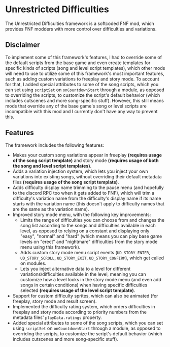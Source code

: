 # Unrestricted Difficulties

The Unrestricted Difficulties framework is a softcoded FNF mod, which provides FNF modders with more control over difficulties and variations.

## Disclaimer

To implement some of this framework's features, I had to override some of the default scripts from the base game and even create templates for specific kinds of scripts (song and level script templates), which other mods will need to use to utilize some of this framework's most important features, such as adding custom variations to freeplay and story mode. To account for that, I added special attributes to some of the song scripts, which you can set using `scriptSet` on `onCountdownStart` through a module, as opposed to overriding the scripts, to customize the script's default behavior (which includes cutscenes and more song-specific stuff). However, this still means mods that override any of the base game's song or level scripts are incompatible with this mod and I currently don't have any way to prevent this.

## Features

The framework includes the following features:
- Makes your custom song variations appear in freeplay **(requires usage of the song script template)** and story mode **(requires usage of both the song and level script templates)**.
- Adds a variation injection system, which lets you inject your own variations into existing songs, without overriding their default metadata files **(requires usage of the song script template)**.
- Adds difficulty display name trimming to the pause menu (and hopefully to the discord RPC too when it gets added to FNF), which will trim a difficulty's variation name from the difficulty's display name if its name starts with the variation name (this doesn't apply to difficulty names that are the same as the variation name).
- Improved story mode menu, with the following key improvements:
  - Limits the range of difficulties you can choose from and changes the song list according to the songs and difficulties available in each level, as opposed to relying on a constant and displaying only "easy", "normal" and "hard" (which means you can play base game levels on "erect" and "nightmare" difficulties from the story mode menu using this framework).
  - Adds custom story mode menu script events (`UD_STORY_ENTER`, `UD_STORY_SCROLL`, `UD_STORY_EXIT`, `UD_STORY_CONFIRM`), which get called on modules.
  - Lets you inject alternative data to a level for different variations\difficulties available in the level, meaning you can customize how a level looks in the story mode menu (and even add songs in certain conditions) when having specific difficulties selected **(requires usage of the level script template)**.
- Support for custom difficulty sprites, which can also be animated (for freeplay, story mode and result screen).
- Implemented the difficulty rating system, which orders difficulties in freeplay and story mode according to priority numbers from the metadata files' `playData.ratings` property.
- Added special attributes to some of the song scripts, which you can set using `scriptSet` on `onCountdownStart` through a module, as opposed to overriding the scripts, to customize the script's default behavior (which includes cutscenes and more song-specific stuff).
